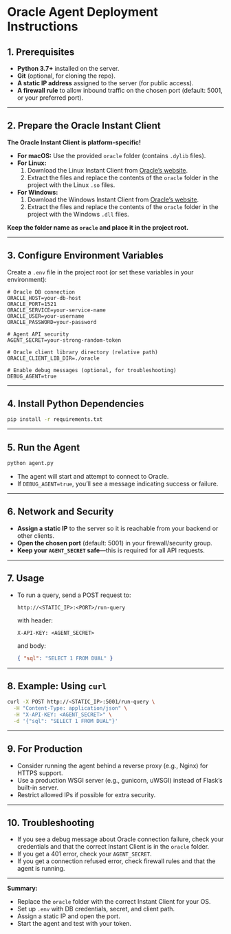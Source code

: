 # Oracle Agent Deployment Instructions

## 1. Prerequisites

- **Python 3.7+** installed on the server.
- **Git** (optional, for cloning the repo).
- **A static IP address** assigned to the server (for public access).
- **A firewall rule** to allow inbound traffic on the chosen port (default: 5001, or your preferred port).

---

## 2. Prepare the Oracle Instant Client

**The Oracle Instant Client is platform-specific!**

- **For macOS:** Use the provided `oracle` folder (contains `.dylib` files).
- **For Linux:**  
  1. Download the Linux Instant Client from [Oracle’s website](https://www.oracle.com/database/technologies/instant-client/downloads.html).
  2. Extract the files and replace the contents of the `oracle` folder in the project with the Linux `.so` files.
- **For Windows:**  
  1. Download the Windows Instant Client from [Oracle’s website](https://www.oracle.com/database/technologies/instant-client/downloads.html).
  2. Extract the files and replace the contents of the `oracle` folder in the project with the Windows `.dll` files.

**Keep the folder name as `oracle` and place it in the project root.**

---

## 3. Configure Environment Variables

Create a `.env` file in the project root (or set these variables in your environment):

```
# Oracle DB connection
ORACLE_HOST=your-db-host
ORACLE_PORT=1521
ORACLE_SERVICE=your-service-name
ORACLE_USER=your-username
ORACLE_PASSWORD=your-password

# Agent API security
AGENT_SECRET=your-strong-random-token

# Oracle client library directory (relative path)
ORACLE_CLIENT_LIB_DIR=./oracle

# Enable debug messages (optional, for troubleshooting)
DEBUG_AGENT=true
```

---

## 4. Install Python Dependencies

```bash
pip install -r requirements.txt
```

---

## 5. Run the Agent

```bash
python agent.py
```

- The agent will start and attempt to connect to Oracle.
- If `DEBUG_AGENT=true`, you’ll see a message indicating success or failure.

---

## 6. Network and Security

- **Assign a static IP** to the server so it is reachable from your backend or other clients.
- **Open the chosen port** (default: 5001) in your firewall/security group.
- **Keep your `AGENT_SECRET` safe**—this is required for all API requests.

---

## 7. Usage

- To run a query, send a POST request to:
  ```
  http://<STATIC_IP>:<PORT>/run-query
  ```
  with header:
  ```
  X-API-KEY: <AGENT_SECRET>
  ```
  and body:
  ```json
  { "sql": "SELECT 1 FROM DUAL" }
  ```

---

## 8. Example: Using `curl`

```bash
curl -X POST http://<STATIC_IP>:5001/run-query \
  -H "Content-Type: application/json" \
  -H "X-API-KEY: <AGENT_SECRET>" \
  -d '{"sql": "SELECT 1 FROM DUAL"}'
```

---

## 9. For Production

- Consider running the agent behind a reverse proxy (e.g., Nginx) for HTTPS support.
- Use a production WSGI server (e.g., gunicorn, uWSGI) instead of Flask’s built-in server.
- Restrict allowed IPs if possible for extra security.

---

## 10. Troubleshooting

- If you see a debug message about Oracle connection failure, check your credentials and that the correct Instant Client is in the `oracle` folder.
- If you get a 401 error, check your `AGENT_SECRET`.
- If you get a connection refused error, check firewall rules and that the agent is running.

---

**Summary:**  
- Replace the `oracle` folder with the correct Instant Client for your OS.  
- Set up `.env` with DB credentials, secret, and client path.  
- Assign a static IP and open the port.  
- Start the agent and test with your token. 